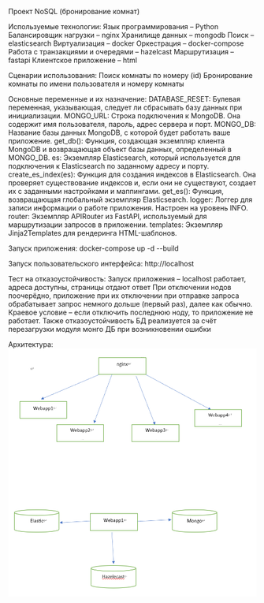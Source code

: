 Проект NoSQL (бронирование комнат)

Используемые технологии:
Язык программирования – Python
Балансировщик нагрузки – nginx
Хранилище данных – mongodb
Поиск – elasticsearch
Виртуализация – docker
Оркестрация – docker-compose
Работа с транзакциями и очередями – hazelcast
Маршрутизация – fastapi
Клиентское приложение – html

Сценарии использования:
Поиск комнаты по номеру (id)
Бронирование комнаты по имени пользователя и номеру комнаты

Основные переменные и их назначение:
DATABASE_RESET: Булевая переменная, указывающая, следует ли сбрасывать базу данных при инициализации.
MONGO_URL: Строка подключения к MongoDB. Она содержит имя пользователя, пароль, адрес сервера и порт.
MONGO_DB: Название базы данных MongoDB, с которой будет работать ваше приложение.
get_db(): Функция, создающая экземпляр клиента MongoDB и возвращающая объект базы данных, определенный в MONGO_DB.
es: Экземпляр Elasticsearch, который используется для подключения к Elasticsearch по заданному адресу и порту.
create_es_index(es): Функция для создания индексов в Elasticsearch. Она проверяет существование индексов и, если они не существуют, создает их с заданными настройками и маппингами.
get_es(): Функция, возвращающая глобальный экземпляр Elasticsearch.
logger: Логгер для записи информации о работе приложения. Настроен на уровень INFO.
router: Экземпляр APIRouter из FastAPI, используемый для маршрутизации запросов в приложении.
templates: Экземпляр Jinja2Templates для рендеринга HTML-шаблонов.

Запуск приложения:
docker-compose up -d --build

Запуск пользовательского интерфейса:
http://localhost

Тест на отказоустойчивость:
Запуск приложения – localhost работает, адреса доступны, страницы отдают ответ
При отключении нодов поочерёдно, приложение при их отключении при отправке запроса обрабатывает запрос немного дольше (первый раз), далее как обычно.
Краевое условие – если отключить последнюю ноду, то приложение не работает.
Также отказоустойчивость БД реализуется за счёт перезагрузки модуля монго ДБ при возникновении ошибки

Архитектура:
![alt text](https://github.com/1985Viacheslav/NoSQL_project/blob/master/arch.png)
